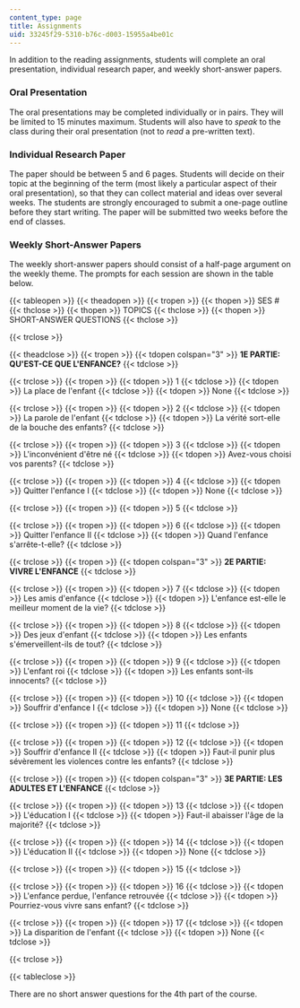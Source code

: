 ```yaml
---
content_type: page
title: Assignments
uid: 33245f29-5310-b76c-d003-15955a4be01c
---
```


In addition to the reading assignments, students will complete an oral presentation, individual research paper, and weekly short-answer papers.

### Oral Presentation

The oral presentations may be completed individually or in pairs. They will be limited to 15 minutes maximum. Students will also have to _speak_ to the class during their oral presentation (not to _read_ a pre-written text).

### Individual Research Paper

The paper should be between 5 and 6 pages. Students will decide on their topic at the beginning of the term (most likely a particular aspect of their oral presentation), so that they can collect material and ideas over several weeks. The students are strongly encouraged to submit a one-page outline before they start writing. The paper will be submitted two weeks before the end of classes.

### Weekly Short-Answer Papers

The weekly short-answer papers should consist of a half-page argument on the weekly theme. The prompts for each session are shown in the table below.

{{< tableopen >}}
{{< theadopen >}}
{{< tropen >}}
{{< thopen >}}
SES #
{{< thclose >}}
{{< thopen >}}
TOPICS
{{< thclose >}}
{{< thopen >}}
SHORT-ANSWER QUESTIONS
{{< thclose >}}

{{< trclose >}}

{{< theadclose >}}
{{< tropen >}}
{{< tdopen colspan="3" >}}
**1E PARTIE: QU'EST-CE QUE L'ENFANCE?**
{{< tdclose >}}

{{< trclose >}}
{{< tropen >}}
{{< tdopen >}}
1
{{< tdclose >}}
{{< tdopen >}}
La place de l'enfant
{{< tdclose >}}
{{< tdopen >}}
None
{{< tdclose >}}

{{< trclose >}}
{{< tropen >}}
{{< tdopen >}}
2
{{< tdclose >}}
{{< tdopen >}}
La parole de l'enfant
{{< tdclose >}}
{{< tdopen >}}
La vérité sort-elle de la bouche des enfants?
{{< tdclose >}}

{{< trclose >}}
{{< tropen >}}
{{< tdopen >}}
3
{{< tdclose >}}
{{< tdopen >}}
L'inconvénient d'être né
{{< tdclose >}}
{{< tdopen >}}
Avez-vous choisi vos parents?
{{< tdclose >}}

{{< trclose >}}
{{< tropen >}}
{{< tdopen >}}
4
{{< tdclose >}}
{{< tdopen >}}
Quitter l'enfance I
{{< tdclose >}}
{{< tdopen >}}
None
{{< tdclose >}}

{{< trclose >}}
{{< tropen >}}
{{< tdopen >}}
5
{{< tdclose >}}

{{< trclose >}}
{{< tropen >}}
{{< tdopen >}}
6
{{< tdclose >}}
{{< tdopen >}}
Quitter l'enfance II
{{< tdclose >}}
{{< tdopen >}}
Quand l'enfance s'arrête-t-elle?
{{< tdclose >}}

{{< trclose >}}
{{< tropen >}}
{{< tdopen colspan="3" >}}
**2E PARTIE: VIVRE L'ENFANCE**
{{< tdclose >}}

{{< trclose >}}
{{< tropen >}}
{{< tdopen >}}
7
{{< tdclose >}}
{{< tdopen >}}
Les amis d'enfance
{{< tdclose >}}
{{< tdopen >}}
L'enfance est-elle le meilleur moment de la vie?
{{< tdclose >}}

{{< trclose >}}
{{< tropen >}}
{{< tdopen >}}
8
{{< tdclose >}}
{{< tdopen >}}
Des jeux d'enfant
{{< tdclose >}}
{{< tdopen >}}
Les enfants s'émerveillent-ils de tout?
{{< tdclose >}}

{{< trclose >}}
{{< tropen >}}
{{< tdopen >}}
9
{{< tdclose >}}
{{< tdopen >}}
L'enfant roi
{{< tdclose >}}
{{< tdopen >}}
Les enfants sont-ils innocents?
{{< tdclose >}}

{{< trclose >}}
{{< tropen >}}
{{< tdopen >}}
10
{{< tdclose >}}
{{< tdopen >}}
Souffrir d'enfance I
{{< tdclose >}}
{{< tdopen >}}
None
{{< tdclose >}}

{{< trclose >}}
{{< tropen >}}
{{< tdopen >}}
11
{{< tdclose >}}

{{< trclose >}}
{{< tropen >}}
{{< tdopen >}}
12
{{< tdclose >}}
{{< tdopen >}}
Souffrir d'enfance II
{{< tdclose >}}
{{< tdopen >}}
Faut-il punir plus sévèrement les violences contre les enfants?
{{< tdclose >}}

{{< trclose >}}
{{< tropen >}}
{{< tdopen colspan="3" >}}
**3E PARTIE: LES ADULTES ET L'ENFANCE**
{{< tdclose >}}

{{< trclose >}}
{{< tropen >}}
{{< tdopen >}}
13
{{< tdclose >}}
{{< tdopen >}}
L'éducation I
{{< tdclose >}}
{{< tdopen >}}
Faut-il abaisser l'âge de la majorité?
{{< tdclose >}}

{{< trclose >}}
{{< tropen >}}
{{< tdopen >}}
14
{{< tdclose >}}
{{< tdopen >}}
L'éducation II
{{< tdclose >}}
{{< tdopen >}}
None
{{< tdclose >}}

{{< trclose >}}
{{< tropen >}}
{{< tdopen >}}
15
{{< tdclose >}}

{{< trclose >}}
{{< tropen >}}
{{< tdopen >}}
16
{{< tdclose >}}
{{< tdopen >}}
L'enfance perdue, l'enfance retrouvée
{{< tdclose >}}
{{< tdopen >}}
Pourriez-vous vivre sans enfant?
{{< tdclose >}}

{{< trclose >}}
{{< tropen >}}
{{< tdopen >}}
17
{{< tdclose >}}
{{< tdopen >}}
La disparition de l'enfant
{{< tdclose >}}
{{< tdopen >}}
None
{{< tdclose >}}

{{< trclose >}}

{{< tableclose >}}

There are no short answer questions for the 4th part of the course.